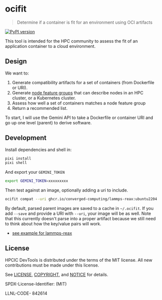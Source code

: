 # ocifit

> Determine if a container is fit for an environment using OCI artifacts

[![PyPI version](https://badge.fury.io/py/ocifit.svg)](https://badge.fury.io/py/ocifit)

This tool is intended for the HPC community to assess the fit of an application container to a cloud environment.

## Design

We want to:

1. Generate compatibility artifacts for a set of containers (from Dockerfile or URI).
2. Generate [node feature groups](https://kubernetes-sigs.github.io/node-feature-discovery/v0.17/usage/customization-guide.html#nodefeaturegroup-custom-resource) that can describe nodes in an HPC cluster, or a Kubernetes cluster.
3. Assess how well a set of containers matches a node feature group
4. Return a recommended list.

To start, I will use the Gemini API to take a Dockerfile or container URI and go up one level (parent) to derive software.

## Development

Install dependencies and shell in:

```bash
pixi install
pixi shell
```

And export your `GEMINI_TOKEN`

```bash
export GEMINI_TOKEN=xxxxxxxxx
```

Then test against an image, optionally adding a uri to include.

```bash
ocifit compat --uri ghcr.io/converged-computing/lammps-reax:ubuntu2204 ./Dockerfile
```

By default, parsed parent images are saved to a cache in `~/.ocifit`. If you add `--save` and provide a URI with `--uri`, your image will be as well. Note that this currently doesn't parse into a proper artifact because we still need to think about how the key/value pairs will work.

 - [see example for lammps-reax](examples/lammps-reax.json)

## License

HPCIC DevTools is distributed under the terms of the MIT license.
All new contributions must be made under this license.

See [LICENSE](https://github.com/converged-computing/cloud-select/blob/main/LICENSE),
[COPYRIGHT](https://github.com/converged-computing/cloud-select/blob/main/COPYRIGHT), and
[NOTICE](https://github.com/converged-computing/cloud-select/blob/main/NOTICE) for details.

SPDX-License-Identifier: (MIT)

LLNL-CODE- 842614
